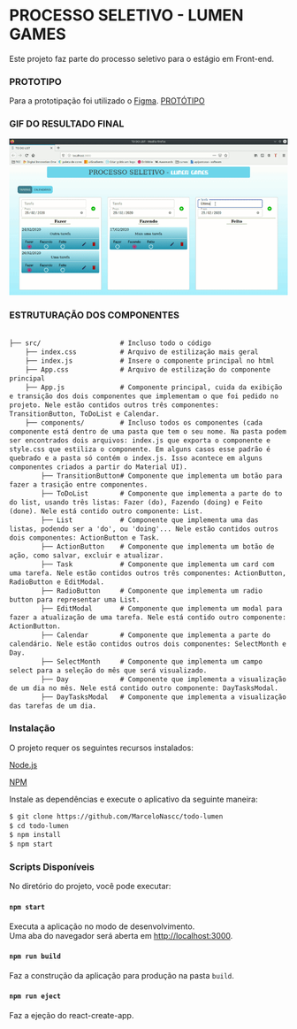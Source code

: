 # PROCESSO SELETIVO - LUMEN GAMES

Este projeto faz parte do processo seletivo para o estágio em Front-end.

### PROTOTIPO

Para a prototipação foi utilizado o [Figma](<https://www.figma.com>).
[PROTÓTIPO](<https://www.figma.com/file/2JYOruSG34lGNfpGkkHohJ/Lumen-Games-To-do-list?node-id=0%3A1>)

### GIF DO RESULTADO FINAL

![](/src/assets/img/todo.gif)

### ESTRUTURAÇÃO DOS COMPONENTES
```

├── src/                    # Incluso todo o código
    ├── index.css           # Arquivo de estilização mais geral
    ├── index.js            # Insere o componente principal no html
    ├── App.css             # Arquivo de estilização do componente principal
    ├── App.js              # Componente principal, cuida da exibição e transição dos dois componentes que implementam o que foi pedido no projeto. Nele estão contidos outros três componentes: TransitionButton, ToDoList e Calendar.
    ├── components/         # Incluso todos os componentes (cada componente está dentro de uma pasta que tem o seu nome. Na pasta podem ser encontrados dois arquivos: index.js que exporta o componente e style.css que estiliza o componente. Em alguns casos esse padrão é quebrado e a pasta só contém o index.js. Isso acontece em alguns componentes criados a partir do Material UI).
        ├── TransitionButton# Componente que implementa um botão para fazer a trasição entre componentes.
        ├── ToDoList        # Componente que implementa a parte do to do list, usando três listas: Fazer (do), Fazendo (doing) e Feito (done). Nele está contido outro componente: List.
        ├── List            # Componente que implementa uma das listas, podendo ser a 'do', ou 'doing'... Nele estão contidos outros dois componentes: ActionButton e Task.
        ├── ActionButton    # Componente que implementa um botão de ação, como salvar, excluir e atualizar.
        ├── Task            # Componente que implementa um card com uma tarefa. Nele estão contidos outros três componentes: ActionButton, RadioButton e EditModal.
        ├── RadioButton     # Componente que implementa um radio button para representar uma List.
        ├── EditModal       # Componente que implementa um modal para fazer a atualização de uma tarefa. Nele está contido outro componente: ActionButton.
        ├── Calendar        # Componente que implementa a parte do calendário. Nele estão contidos outros dois componentes: SelectMonth e Day.
        ├── SelectMonth     # Componente que implementa um campo select para a seleção do mês que será visualizado.
        ├── Day             # Componente que implementa a visualização de um dia no mês. Nele está contido outro componente: DayTasksModal.
        ├── DayTasksModal   # Componente que implementa a visualização das tarefas de um dia.

```

### Instalação

O projeto requer os seguintes recursos instalados:

[Node.js]

[NPM]

Instale as dependências e execute o aplicativo da seguinte maneira:

```sh
$ git clone https://github.com/MarceloNascc/todo-lumen
$ cd todo-lumen
$ npm install
$ npm start
```

### Scripts Disponíveis

No diretório do projeto, você pode executar:

#### `npm start`

Executa a aplicação no modo de desenvolvimento.<br>
Uma aba do navegador será aberta em [http://localhost:3000](http://localhost:3000).

#### `npm run build`

Faz a construção da aplicação para produção na pasta `build`.

#### `npm run eject`

Faz a ejeção do react-create-app.

[node.js]: <http://nodejs.org>  
[NPM]: <https://www.npmjs.com/>